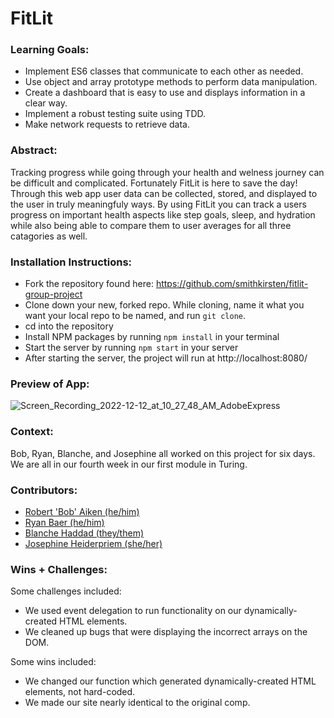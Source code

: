 # FitLit


### Learning Goals:
- Implement ES6 classes that communicate to each other as needed.
- Use object and array prototype methods to perform data manipulation.
- Create a dashboard that is easy to use and displays information in a clear way.
- Implement a robust testing suite using TDD.
- Make network requests to retrieve data.


### Abstract:
Tracking progress while going through your health and welness journey can be difficult and complicated. Fortunately FitLit is here to save the day! Through this web app user data can be collected, stored, and displayed to the user in truly meaningfuly ways. By using FitLit you can track a users progress on important health aspects like step goals, sleep, and hydration while also being able to compare them to user averages for all three catagories as well. 


### Installation Instructions:
- Fork the repository found here: https://github.com/smithkirsten/fitlit-group-project  
- Clone down your new, forked repo. While cloning, name it what you want your local repo to be named, and run `git clone`. 
- cd into the repository
- Install NPM packages by running `npm install` in your terminal
- Start the server by running `npm start` in your server  
- After starting the server, the project will run at http://localhost:8080/

### Preview of App:

![Screen_Recording_2022-12-12_at_10_27_48_AM_AdobeExpress](https://user-images.githubusercontent.com/113728354/207113559-505660cf-7612-4f6e-9756-bc2d352acf2d.gif)

### Context:
Bob, Ryan, Blanche, and Josephine all worked on this project for six days. We are all in our fourth week in our first module in Turing. 


### Contributors:
- [Robert 'Bob' Aiken (he/him)](https://www.linkedin.com/in/robertsiraaiken/)
- [Ryan Baer (he/him)](https://www.linkedin.com/in/ryan-baer-33311114a/)
- [Blanche Haddad (they/them)](https://www.linkedin.com/in/blanche-haddad-denver/)
- [Josephine Heiderpriem (she/her)](https://www.linkedin.com/in/josephine-heidepriem-she-her-1a2b7324b/) 


### Wins + Challenges:
Some challenges included: 
- We used event delegation to run functionality on our dynamically-created HTML elements. 
- We cleaned up bugs that were displaying the incorrect arrays on the DOM. 

Some wins included:
- We changed our function which generated dynamically-created HTML elements, not hard-coded.
- We made our site nearly identical to the original comp. 
